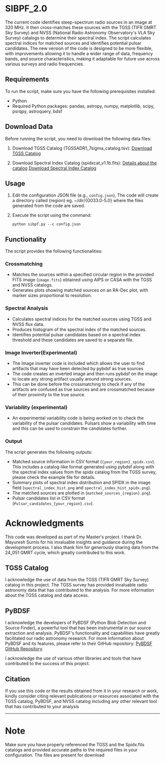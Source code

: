 # SIBPF_2.0
The current code identifies steep-spectrum radio sources in an image at 320 MHz. It then cross-matches these sources with the TGSS (TIFR GMRT Sky Survey) and NVSS (National Radio Astronomy Observatory's VLA Sky Survey) catalogs to determine their spectral index. The script calculates spectral indices for matched sources and identifies potential pulsar candidates.
The new version of the code is designed to be more flexible, with improvements allowing it to handle a wider range of data, frequency bands, and source characteristics, making it adaptable for future use across various surveys and radio frequencies. 

## Requirements
To run the script, make sure you have the following prerequisites installed:

- Python 
- Required Python packages: pandas, astropy, numpy, matplotlib, scipy, psrqpy, astroquery, bdsf
  
## Download Data

Before running the script, you need to download the following data files:

1. Download TGSS Catalog (TGSSADR1_7sigma_catalog.tsv):
   [Download TGSS Catalog](http://tgssadr.strw.leidenuniv.nl/catalogs/TGSSADR1_7sigma_catalog.tsv)

2. Download Spectral Index Catalog (spidxcat_v1.1b.fits):
   [Details about the catalog](https://tgssadr.strw.leidenuniv.nl/doku.php?id=spidx)
   [Download Spectral Index Catalog](http://tgssadr.strw.leidenuniv.nl/spidx/spidxcat_v1.1b.fits)

## Usage

1. Edit the configuration JSON file (e.g., `config.json`), The code will create a directory called {region} eg. ~/dir/{G033.0-5.0} where the files generated from the code are saved.  

3. Execute the script using the command:

   ```
   python sibpf.py --c config.json
   ```

## Functionality

The script provides the following functionalities:

### Crossmatching

- Matches the sources within a specified circular region in the provided FITS image (`image.fits`) obtained using AIPS or CASA with the TGSS and NVSS catalogs.
- Generates plots showing matched sources on an RA-Dec plot, with marker sizes proportional to resolution.

### Spectral Analysis

- Calculates spectral indices for the matched sources using TGSS and NVSS flux data.
- Produces histogram of the spectral index of the matched sources. 
- Identifies potential pulsar candidates based on a spectral index threshold and these candidates are saved to a separate file. 

### Image Inverter(Experimental) 

- The Image inverter code is included which allows the user to find artifacts that may have been detected by pybdsf as true sources
- The code creates an inverted image and then runs pybdsf on the image to locate any strong artifact usually around strong sources.
- This can be done before the crossmatching to check if any of the artifacts are confused as true sources and are crossmatched because of their proximity to the true source. 

### Variability (experimental)
- An experimental variability code is being worked on to check the variability of the pulsar candidates. Pulsars show a variability with time and this can be used to constrain the candidates further. 

### Output

The script generates the following outputs:

- Matched source information in CSV format (`{your_region}_spidx.csv`). This includes a catalog-like format generated using pybdsf along with the spectral index values from the spidx catalog from the TGSS survey, please check the example file for details. 
- Summary plots of spectral index distribution and SPIDX in the image field (`spectral_index_hist.png` and `spectral_index_hist_spidx.png`).
- The matched sources are plotted in (`matched_sources_{region}.png`).
- Pulsar candidates list in CSV format (`Pulsar_candidates_{your_region}.csv`).


# Acknowledgments
This code was developed as part of my Master's project. I thank Dr. Mayuresh Surnis for his invaluable insights and guidance during the development process. I also thank him for generously sharing data from the 24_051 GMRT cycle, which greatly contributed to this work. 

## TGSS Catalog

I acknowledge the use of data from the TGSS (TIFR GMRT Sky Survey) catalog in this project. The TGSS survey has provided invaluable radio astronomy data that has contributed to the analysis. For more information about the TGSS catalog and data access.

## PyBDSF

I acknowledge the developers of PyBDSF (Python Blob Detection and Source Finder), a powerful tool that has been instrumental in our source extraction and analysis. PyBDSF's functionality and capabilities have greatly facilitated our radio astronomy research. For more information about PyBDSF and its features, please refer to their GitHub repository: [PyBDSF GitHub Repository](https://github.com/lofar-astron/PyBDSF).

I acknowledge the use of various other libraries and tools that have contributed to the success of this project.

## Citation
If you use this code or the results obtained from it in your research or work, kindly consider citing relevant publications or resources associated with the TGSS catalog, PyBDSF, and NVSS catalog including any other relevant tool that has contributed to your analysis

---

# Note 
Make sure you have properly referenced the TGSS  and the Spidx.fits catalogs and provided accurate paths to the required files in your configuration. The files are present for download


